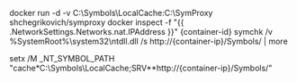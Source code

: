 docker run -d -v C:\Symbols\LocalCache:C:\SymProxy shchegrikovich/symproxy
docker inspect -f "{{ .NetworkSettings.Networks.nat.IPAddress }}" {container-id}
symchk /v %SystemRoot%\system32\ntdll.dll /s http://{container-ip}/Symbols/ | more

setx /M _NT_SYMBOL_PATH "cache*C:\Symbols\LocalCache;SRV**http://{container-ip}/Symbols/"